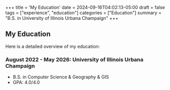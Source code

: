 +++
title = 'My Education'
date = 2024-09-16T04:02:13-05:00
draft = false
tags = ["experience", "education"]
categories = ["Education"]
summary = "B.S. in University of Illinois Urbana Champaign"
+++

## My Education
Here is a detailed overview of my education:

### August 2022 - May 2026: University of Illinois Urbana Champaign
- B.S. in Computer Science & Geography & GIS
- GPA: 4.0/4.0
